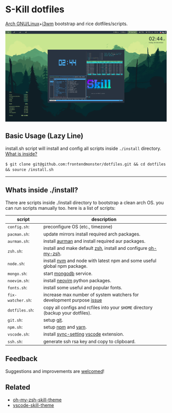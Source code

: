 # S-Kill dotfiles

[Arch GNU/Linux](https://www.archlinux.org/)+[i3wm](https://i3wm.org/) bootstrap and rice dotfiles/scripts.

![screenshot](docs/screenshot.png)

## Basic Usage (Lazy Line)

install.sh script will install and config all scripts inside `./install` directory. [What is inside?](https://github.com/frontendmonster/dotfiles#whats-inside-install)

`$ git clone git@github.com:frontendmonster/dotfiles.git && cd dotfiles && source /install.sh`

---

## Whats inside ./install?

There are scripts inside ./install directory to bootstrap a clean arch OS.
you can run scripts manually too.
here is a list of scripts:

| script            | description                                                                                                                                                   |
| ----------------- | ------------------------------------------------------------------------------------------------------------------------------------------------------------- |
| `config.sh`:      | preconfigure OS (etc., timezone)                                                                                                                              |
| `pacman.sh`:      | update mirrors install required arch packages.                                                                                                           |
| `aurman.sh`:      | install [aurman](https://github.com/polygamma/aurman/) and install required aur packages.                                                                |
| `zsh.sh`:         | install and make default [zsh](https://zsh.org/), install and configure [oh-my-zsh](https://ohmyz.sh/).                                                  |
| `node.sh`:        | install [nvm](https://github.com/creationix/nvm/) and node with latest npm and some useful global npm package.                                           |
| `mongo.sh`:       | start [mongodb](http://mongodb.org) service.                                                                                                             |
| `noevim.sh`:      | install [neovim](https://neovim.io/) python packages.                                                                                                    |
| `fonts.sh`:       | install some useful and popular fonts.                                                                                                                   |
| `fix-watcher.sh`: | increase max number of system watchers for development purpose [issue](https://github.com/facebook/jest/issues/3254/)                                    |
| `dotfiles.sh`:    | copy all configs and rcfiles into your `$HOME` directory (backup your dotfiles).                                                                         |
| `git.sh`:         | setup [git](https://git-scm.com/).                                                                                                                       |
| `npm.sh`:         | setup [npm](https://npmjs.com/) and [yarn](https://yarnpkg.com/).                                                                                        |
| `vscode.sh`:      | install [sync-setting](https://marketplace.visualstudio.com/items?itemName=Shan.code-settings-sync/) [vscode](https://code.visualstudio.com/) extension. |
| `ssh.sh`:         | generate ssh rsa key and copy to clipboard.                                                                                                              |

## Feedback

Suggestions and improvements are [welcomed](https://github.com/frontendmonster/dotfiles/issues/)!

## Related

* [oh-my-zsh-skill-theme](https://github.com/frontendmonster/oh-my-zsh-skill-theme/)
* [vscode-skill-theme](https://github.com/frontendmonster/vscode-skill-theme/)
